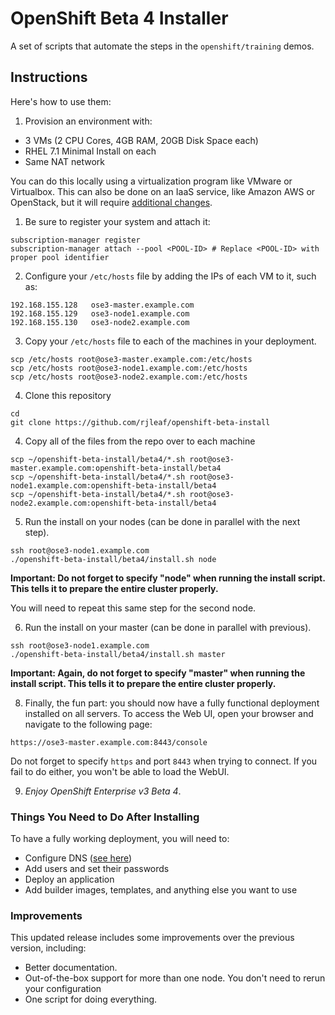# OpenShift Beta 4 Installer
A set of scripts that automate the steps in the ````openshift/training```` demos.

## Instructions
Here's how to use them:

1. Provision an environment with:
  - 3 VMs (2 CPU Cores, 4GB RAM, 20GB Disk Space each)
  - RHEL 7.1 Minimal Install on each
  - Same NAT network

  You can do this locally using a virtualization program like VMware or Virtualbox. This can also be done on an IaaS service, like Amazon AWS or OpenStack, but it will require [additional changes](https://github.com/openshift/training/blob/master/beta-4-setup.md#appendix---installing-in-iaas-clouds).

1. Be sure to register your system and attach it:
  ````
  subscription-manager register
  subscription-manager attach --pool <POOL-ID> # Replace <POOL-ID> with proper pool identifier
  ````

2. Configure your ``/etc/hosts`` file by adding the IPs of each VM to it, such as:

  ````
  192.168.155.128   ose3-master.example.com
  192.168.155.129   ose3-node1.example.com
  192.168.155.130   ose3-node2.example.com
  ````

3. Copy your ``/etc/hosts`` file to each of the machines in your deployment.
  ````
  scp /etc/hosts root@ose3-master.example.com:/etc/hosts
  scp /etc/hosts root@ose3-node1.example.com:/etc/hosts
  scp /etc/hosts root@ose3-node2.example.com:/etc/hosts
  ````

4. Clone this repository
  ````
  cd
  git clone https://github.com/rjleaf/openshift-beta-install
  ````

4. Copy all of the files from the repo over to each machine
  ````
  scp ~/openshift-beta-install/beta4/*.sh root@ose3-master.example.com:openshift-beta-install/beta4
  scp ~/openshift-beta-install/beta4/*.sh root@ose3-node1.example.com:openshift-beta-install/beta4
  scp ~/openshift-beta-install/beta4/*.sh root@ose3-node2.example.com:openshift-beta-install/beta4
  ````

5. Run the install on your nodes (can be done in parallel with the next step).
  ````
  ssh root@ose3-node1.example.com
  ./openshift-beta-install/beta4/install.sh node
  ````
  **Important: Do not forget to specify "node" when running the install script. This tells it to prepare the entire cluster properly.**

  You will need to repeat this same step for the second node.

6. Run the install on your master (can be done in parallel with previous).
  ````
  ssh root@ose3-node1.example.com
  ./openshift-beta-install/beta4/install.sh master
  ````
  **Important: Again, do not forget to specify "master" when running the install script. This tells it to prepare the entire cluster properly.**

8. Finally, the fun part: you should now have a fully functional deployment installed on all servers. To access the Web UI, open your browser and navigate to the following page:

  ````
  https://ose3-master.example.com:8443/console
  ````
  Do not forget to specify ``https`` and port ``8443`` when trying to connect. If you fail to do either, you won't be able to load the WebUI.

9. *Enjoy OpenShift Enterprise v3 Beta 4*.

### Things You Need to Do After Installing

To have a fully working deployment, you will need to:
  - Configure DNS ([see here](https://github.com/openshift/training/blob/master/beta-4-setup.md#dns))
  - Add users and set their passwords
  - Deploy an application
  - Add builder images, templates, and anything else you want to use

### Improvements

This updated release includes some improvements over the previous version, including:
  - Better documentation.
  - Out-of-the-box support for more than one node. You don't need to rerun your configuration
  - One script for doing everything.
